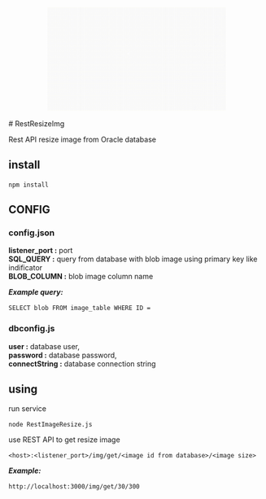 <p align="center">
  <img src="/media/logo.gif" width="350" title="logo">
</p>
# RestResizeImg

Rest API resize image from Oracle database

## install

```
npm install
```

## CONFIG

### config.json

**listener_port :** port\
**SQL_QUERY :** query from database with blob image using primary key like indificator\
**BLOB_COLUMN :** blob image column name

***Example query:***
```
SELECT blob FROM image_table WHERE ID = 
```

### dbconfig.js

**user          :** database user,\
**password      :** database password,\
**connectString :** database connection string

## using

run service
```
node RestImageResize.js
```
use REST API to get resize image
```
<host>:<listener_port>/img/get/<image id from database>/<image size>
```
***Example:***
```
http://localhost:3000/img/get/30/300 
```